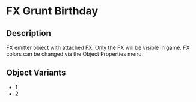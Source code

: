 # FX Grunt Birthday

## Description

FX emitter object with attached FX. Only the FX will be visible in game. FX colors can be changed via the Object Properties menu.

## Object Variants

* 1
* 2
